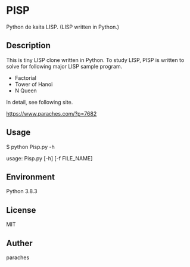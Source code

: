 # PISP
Python de kaita LISP. (LISP written in Python.)

## Description
This is tiny LISP clone written in Python.
To study LISP, PISP is written to solve for following major LISP sample program.
- Factorial
- Tower of Hanoi
- N Queen

In detail, see following site.

https://www.paraches.com/?p=7682

## Usage
$ python Pisp.py -h

usage: Pisp.py [-h] [-f FILE_NAME]

## Environment
Python 3.8.3

## License
MIT

## Auther
paraches
